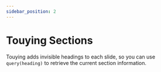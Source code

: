 ```yaml
---
sidebar_position: 2
---
```


# Touying Sections

Touying adds invisible headings to each slide, so you can use `query(heading)` to retrieve the current section information.
